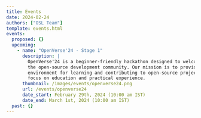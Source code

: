 ```yaml
---
title: Events
date: 2024-02-24
authors: ["OSL Team"]
template: events.html
events:
  proposed: {}
  upcoming:
    - name: "OpenVerse'24 - Stage 1"
      description: |
        OpenVerse'24 is a beginner-friendly hackathon designed to welcome newcomers to
        the open-source development community. Our mission is to provide a supportive
        environment for learning and contributing to open-source projects, with a strong
        focus on education and practical experience.
      thumbnail: /images/events/openverse24.png
      url: /events/openverse24
      date_start: February 29th, 2024 (10:00 am IST)
      date_end: March 1st, 2024 (10:00 am IST)
  past: {}
---
```

